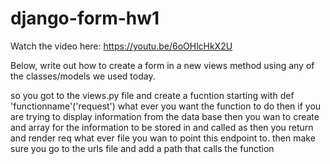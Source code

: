 # django-form-hw1

Watch the video here: https://youtu.be/6oOHlcHkX2U

Below, write out how to create a form in a new views method using any of the classes/models we used today.



so you got to the views.py file and create a fucntion starting with def 'functionname'('request')
what ever you want the function to do then if you are trying to display information from the data base then you wan to create and array for the information to be stored in and called as then you return and render req what ever file you wan to point this endpoint to.
then make sure you go to the urls file and add a path that calls the function 
